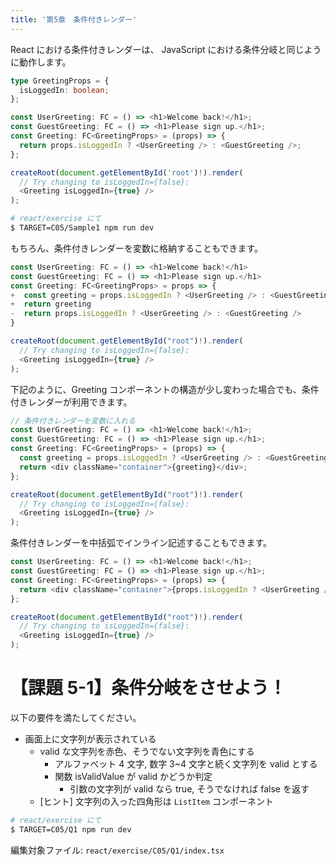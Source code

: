 ```yaml
---
title: '第5章　条件付きレンダー'
---
```


React における条件付きレンダーは、 JavaScript における条件分岐と同じように動作します。

```typescript
type GreetingProps = {
  isLoggedIn: boolean;
};

const UserGreeting: FC = () => <h1>Welcome back!</h1>;
const GuestGreeting: FC = () => <h1>Please sign up.</h1>;
const Greeting: FC<GreetingProps> = (props) => {
  return props.isLoggedIn ? <UserGreeting /> : <GuestGreeting />;
};

createRoot(document.getElementById('root')!).render(
  // Try changing to isLoggedIn={false}:
  <Greeting isLoggedIn={true} />
);
```

```bash
# react/exercise にて
$ TARGET=C05/Sample1 npm run dev
```

もちろん、条件付きレンダーを変数に格納することもできます。

```typescript
const UserGreeting: FC = () => <h1>Welcome back!</h1>
const GuestGreeting: FC = () => <h1>Please sign up.</h1>
const Greeting: FC<GreetingProps> = props => {
+  const greeting = props.isLoggedIn ? <UserGreeting /> : <GuestGreeting />
+  return greeting
-  return props.isLoggedIn ? <UserGreeting /> : <GuestGreeting />
}

createRoot(document.getElementById("root")!).render(
  // Try changing to isLoggedIn={false}:
  <Greeting isLoggedIn={true} />
);
```

下記のように、Greeting コンポーネントの構造が少し変わった場合でも、条件付きレンダーが利用できます。

```javascript
// 条件付きレンダーを変数に入れる
const UserGreeting: FC = () => <h1>Welcome back!</h1>;
const GuestGreeting: FC = () => <h1>Please sign up.</h1>;
const Greeting: FC<GreetingProps> = (props) => {
  const greeting = props.isLoggedIn ? <UserGreeting /> : <GuestGreeting />;
  return <div className="container">{greeting}</div>;
};

createRoot(document.getElementById("root")!).render(
  // Try changing to isLoggedIn={false}:
  <Greeting isLoggedIn={true} />
);
```

条件付きレンダーを中括弧でインライン記述することもできます。

```javascript
const UserGreeting: FC = () => <h1>Welcome back!</h1>;
const GuestGreeting: FC = () => <h1>Please sign up.</h1>;
const Greeting: FC<GreetingProps> = (props) => {
  return <div className="container">{props.isLoggedIn ? <UserGreeting /> : <GuestGreeting />}</div>;
};

createRoot(document.getElementById("root")!).render(
  // Try changing to isLoggedIn={false}:
  <Greeting isLoggedIn={true} />
);
```

# 【課題 5-1】条件分岐をさせよう！

以下の要件を満たしてください。

- 画面上に文字列が表示されている
  - valid な文字列を赤色、そうでない文字列を青色にする
    - アルファベット 4 文字, 数字 3~4 文字と続く文字列を valid とする
    - 関数 isValidValue が valid かどうか判定
      - 引数の文字列が valid なら true, そうでなければ false を返す
  - [ヒント] 文字列の入った四角形は `ListItem` コンポーネント

```bash
# react/exercise にて
$ TARGET=C05/Q1 npm run dev
```

編集対象ファイル: `react/exercise/C05/Q1/index.tsx`
